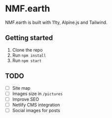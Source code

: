 # NMF.earth

NMF.earth is built with 11ty, Alpine.js and Tailwind.

## Getting started

1. Clone the repo
2. Run `npm install`
3. Run `npm start`

## TODO

- [ ] Site map
- [ ] Images size in `/pictures`
- [ ] Improve SEO
- [ ] Netlify CMS integration
- [ ] Social images for posts
